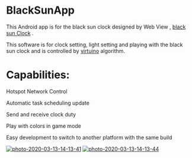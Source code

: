 # BlackSunApp
This Android app is for the black sun clock designed by Web View , <a href="https://github.com/AmirCpu2/BlackSunClock">black sun Clock</a> .

This software is for clock setting, light setting and playing with the black sun clock and is controlled by <a href="https://virtuino.com/">virtuino</a> algorithm.

# Capabilities:
<p>Hotspot Network Control</p>
<p>Automatic task scheduling update</p>
<p>Send and receive clock duty</p>
<p>Play with colors in game mode</p>
<p>Easy development to switch to another platform with the same build</p>

<a href="https://ibb.co/ZSB20n8"><img src="https://i.ibb.co/jzyJScM/photo-2020-03-13-14-13-41.jpg" alt="photo-2020-03-13-14-13-41" border="0"></a>
<a href="https://ibb.co/6s1mjs2"><img src="https://i.ibb.co/vzQH0zb/photo-2020-03-13-14-13-44.jpg" alt="photo-2020-03-13-14-13-44" border="0"></a>
